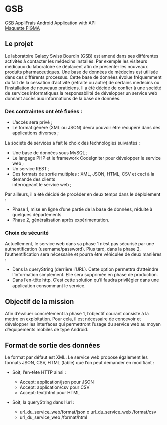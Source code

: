 # GSB
GSB AppliFrais Android Application with API <br>
<a href="https://www.figma.com/file/j14wK5qanIzgDU89yGrELE/Untitled?node-id=0%3A1">Maquette FIGMA</a>

<h2>Le projet</h2>
Le laboratoire Galaxy Swiss Bourdin (GSB) est amené dans ses différentes activités à contacter les
médecins installés. Par exemple les visiteurs médicaux du laboratoire se déplacent afin de présenter
les nouveaux produits pharmaceutiques.
Une base de données de médecins est utilisée dans ces différents processus. Cette base de données
évolue fréquemment du fait de la cessation d’activité (retraite ou autre) de certains médecins ou
l’installation de nouveaux praticiens.
Il a été décidé de confier à une société de services informatiques la responsabilité de développer un
service web donnant accès aux informations de la base de données.

  <h3>Des contraintes ont été fixées :</h3>

<ul>
<li>L’accès sera privé ;</li>
<li>Le format généré (XML ou JSON) devra pouvoir être récupéré dans des applications
diverses ;</li>
  </ul>
La société de services a fait le choix des technologies suivantes :

  <ul>
    <li>Une base de données sous MySQL ;</li>
<li>Le langage PHP et le framework CodeIgniter pour développer le service web ;</li>
<li>Un service REST ;</li>
<li>Des formats de sortie multiples : XML, JSON, HTML, CSV et ceci à la demande des clients</li>
interrogeant le service web ;</li>
  </ul>
Par ailleurs, il a été décidé de procéder en deux temps dans le déploiement :

<ul>
  <li>Phase 1, mise en ligne d’une partie de la base de données, réduite à quelques départements</li>
  <li>Phase 2, généralisation après expérimentation.</li>
  </ul>


<h3>Choix de sécurité</h3>
Actuellement, le service web dans sa phase 1 n’est pas sécurisé par une authentification
(username/password). Plus tard, dans la phase 2, l’authentification sera nécessaire et pourra être
véhiculée de deux manières :

<ul>
<li>Dans la queryString (derrière l’URL). Cette option permettra d’atteindre l’information
  simplement. Elle sera supprimée en phase de production.</li>
<li> Dans l’en-tête http. C’est cette solution qu’il faudra privilégier dans une application
  consommant le service.</li>
</ul>
<h2>Objectif de la mission</h2>
Afin d’évaluer concrètement la phase 1, l’objectif courant consiste à la mettre en exploitation. Pour
cela, il est nécessaire de concevoir et développer les interfaces qui permettront l’usage du service web
au moyen d’équipements mobiles de type Android.
  
  <h2>Format de sortie des données</h2>
Le format par défaut est XML. Le service web propose également les formats JSON, CSV, HTML
(table) que l’on peut demander en modifiant :

<ul>
  <li>Soit, l’en-tête HTTP ainsi :</li>
    <ul>
      <li>Accept: application/json pour JSON</li>
      <li>Accept: application/csv pour CSV</li>
      <li>Accept: text/html pour HTML</li>
    </ul>
 </ul>
<ul>
  <li>Soit, la queryString dans l’url :</li>
    <ul>
      <li>url_du_service_web/format/json o url_du_service_web /format/csv</li>
      <li>url_du_service_web /format/html </li>
  </ul>
 </ul>
